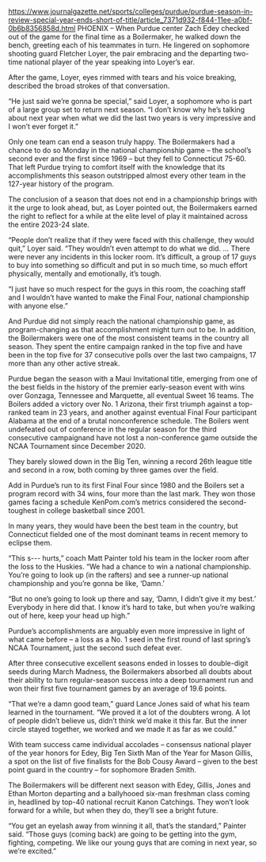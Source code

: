 https://www.journalgazette.net/sports/colleges/purdue/purdue-season-in-review-special-year-ends-short-of-title/article_7371d932-f844-11ee-a0bf-0b6b8356858d.html
PHOENIX – When Purdue center Zach Edey checked out of the game for the final time as a Boilermaker, he walked down the bench, greeting each of his teammates in turn. He lingered on sophomore shooting guard Fletcher Loyer, the pair embracing and the departing two-time national player of the year speaking into Loyer’s ear.

After the game, Loyer, eyes rimmed with tears and his voice breaking, described the broad strokes of that conversation.

“He just said we’re gonna be special,” said Loyer, a sophomore who is part of a large group set to return next season. “I don’t know why he’s talking about next year when what we did the last two years is very impressive and I won’t ever forget it.”


Only one team can end a season truly happy. The Boilermakers had a chance to do so Monday in the national championship game – the school’s second ever and the first since 1969 – but they fell to Connecticut 75-60. That left Purdue trying to comfort itself with the knowledge that its accomplishments this season outstripped almost every other team in the 127-year history of the program.

The conclusion of a season that does not end in a championship brings with it the urge to look ahead, but, as Loyer pointed out, the Boilermakers earned the right to reflect for a while at the elite level of play it maintained across the entire 2023-24 slate.

“People don’t realize that if they were faced with this challenge, they would quit,” Loyer said. “They wouldn’t even attempt to do what we did. … There were never any incidents in this locker room. It’s difficult, a group of 17 guys to buy into something so difficult and put in so much time, so much effort physically, mentally and emotionally, it’s tough.

“I just have so much respect for the guys in this room, the coaching staff and I wouldn’t have wanted to make the Final Four, national championship with anyone else.”

And Purdue did not simply reach the national championship game, as program-changing as that accomplishment might turn out to be. In addition, the Boilermakers were one of the most consistent teams in the country all season. They spent the entire campaign ranked in the top five and have been in the top five for 37 consecutive polls over the last two campaigns, 17 more than any other active streak.

Purdue began the season with a Maui Invitational title, emerging from one of the best fields in the history of the premier early-season event with wins over Gonzaga, Tennessee and Marquette, all eventual Sweet 16 teams. The Boilers added a victory over No. 1 Arizona, their first triumph against a top-ranked team in 23 years, and another against eventual Final Four participant Alabama at the end of a brutal nonconference schedule. The Boilers went undefeated out of conference in the regular season for the third consecutive campaignand have not lost a non-conference game outside the NCAA Tournament since December 2020.

They barely slowed down in the Big Ten, winning a record 26th league title and second in a row, both coming by three games over the field.


Add in Purdue’s run to its first Final Four since 1980 and the Boilers set a program record with 34 wins, four more than the last mark. They won those games facing a schedule KenPom.com’s metrics considered the second-toughest in college basketball since 2001.

In many years, they would have been the best team in the country, but Connecticut fielded one of the most dominant teams in recent memory to eclipse them.

“This s--- hurts,” coach Matt Painter told his team in the locker room after the loss to the Huskies. “We had a chance to win a national championship. You’re going to look up (in the rafters) and see a runner-up national championship and you’re gonna be like, ‘Damn.’

“But no one’s going to look up there and say, ‘Damn, I didn’t give it my best.’ Everybody in here did that. I know it’s hard to take, but when you’re walking out of here, keep your head up high.”

Purdue’s accomplishments are arguably even more impressive in light of what came before – a loss as a No. 1 seed in the first round of last spring’s NCAA Tournament, just the second such defeat ever.

After three consecutive excellent seasons ended in losses to double-digit seeds during March Madness, the Boilermakers absorbed all doubts about their ability to turn regular-season success into a deep tournament run and won their first five tournament games by an average of 19.6 points.

“That we’re a damn good team,” guard Lance Jones said of what his team learned in the tournament. “We proved it a lot of the doubters wrong. A lot of people didn’t believe us, didn’t think we’d make it this far. But the inner circle stayed together, we worked and we made it as far as we could.”

With team success came individual accolades – consensus national player of the year honors for Edey, Big Ten Sixth Man of the Year for Mason Gillis, a spot on the list of five finalists for the Bob Cousy Award – given to the best point guard in the country – for sophomore Braden Smith.

The Boilermakers will be different next season with Edey, Gillis, Jones and Ethan Morton departing and a ballyhooed six-man freshman class coming in, headlined by top-40 national recruit Kanon Catchings. They won’t look forward for a while, but when they do, they’ll see a bright future.

“You get an eyelash away from winning it all, that’s the standard,” Painter said. “Those guys (coming back) are going to be getting into the gym, fighting, competing. We like our young guys that are coming in next year, so we’re excited.”

